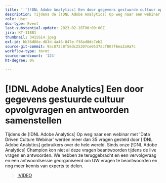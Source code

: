 ```yaml
---
title: '''[!DNL Adobe Analytics] Een door gegevens gestuurde cultuur opvolgvragen en antwoorden samenstellen'
description: Tijdens de [!DNL Adobe Analytics] Op weg naar een webinar met 'Data Driven Culture Webinar' werden meer dan 35 vragen gesteld door [!DNL Adobe Analytics] gebruikers over de hele wereld. Sinds onze [!DNL Adobe Analytics] Champion kon niet al deze vragen beantwoorden tijdens de live vragen en antwoorden. We hebben ze teruggebracht en een vervolgvraag en een antwoordsessie georganiseerd om UW vragen te beantwoorden en nog meer kennis van experts te delen.
role: User
doc-type: Event
last-substantial-update: 2023-02-16T00:00:00Z
jira: KT-11881
thumbnail: 3415614.jpeg
exl-id: bb36d86e-d63d-4a46-847e-f38ad8dc7eb2
source-git-commit: 9ac872c8f56dc25207ce0537acf007f6ea2a9a7c
workflow-type: tm+mt
source-wordcount: '124'
ht-degree: 0%

---
```


# [!DNL Adobe Analytics] Een door gegevens gestuurde cultuur opvolgvragen en antwoorden samenstellen

Tijdens de [!DNL Adobe Analytics] Op weg naar een webinar met &#39;Data Driven Culture Webinar&#39; werden meer dan 35 vragen gesteld door [!DNL Adobe Analytics] gebruikers over de hele wereld. Sinds onze [!DNL Adobe Analytics] Champion kon niet al deze vragen beantwoorden tijdens de live vragen en antwoorden. We hebben ze teruggebracht en een vervolgvraag en een antwoordsessie georganiseerd om UW vragen te beantwoorden en nog meer kennis van experts te delen.

>[!VIDEO](https://video.tv.adobe.com/v/3415614/?quality=12&learn=on)
